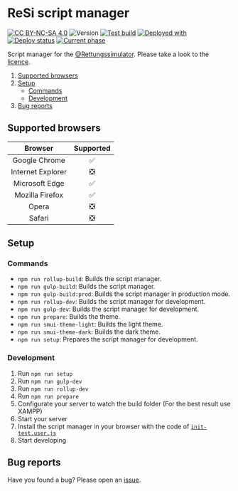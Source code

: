 # ReSi script manager

[![CC BY-NC-SA 4.0][cc-by-nc-sa-shield]][cc-by-nc-sa] ![Version](https://img.shields.io/github/package-json/v/thekeineahnung/resi-script-manager/main?style=flat-square)
[![Test build](https://img.shields.io/github/workflow/status/thekeineahnung/resi-script-manager/Test%20build?style=flat-square&label=Test%20build%20status)](https://img.shields.io/github/workflow/status/thekeineahnung/resi-script-manager/Test%20build?style=flat-square&label=Test%20build%20status) [![Deployed with](https://img.shields.io/badge/Deployed%20with-FTP%20DEPLOY%20ACTION-%3CCOLOR%3E?style=flat-square&color=informational)](https://github.com/SamKirkland/FTP-Deploy-Action) [![Deploy status](https://img.shields.io/github/workflow/status/thekeineahnung/resi-script-manager/Deploy%20to%20server?style=flat-square&label=Deploy%20status)](https://img.shields.io/github/workflow/status/thekeineahnung/resi-script-manager/Deploy%20to%20server?style=flat-square&label=Deploy%20status) [![Current phase](https://shields.io/static/v1?label=phase&message=Closed%20beta&color=darkorange&style=flat-square)](https://shields.io/static/v1?label=phase&message=Closed%20beta&color=darkorange&style=flat-square)

Script manager for the [@Rettungssimulator](https://github.com/Rettungssimulator/). Please take a look to the [licence](https://github.com/TheKeineAhnung/resi-script-manager/blob/main/LICENCE.md).

1. [Supported browsers](#supported-browsers)
1. [Setup](#setup)
   - [Commands](#commands)
   - [Development](#development)
1. [Bug reports](#bug-reports)

## Supported browsers

|      Browser      | Supported |
| :---------------: | :-------: |
|   Google Chrome   |    ✅     |
| Internet Explorer |    ❎     |
|  Microsoft Edge   |    ✅     |
|  Mozilla Firefox  |    ✅     |
|       Opera       |    ❎     |
|      Safari       |    ❎     |

## Setup

### Commands

- `npm run rollup-build`: Builds the script manager.
- `npm run gulp-build`: Builds the script manager.
- `npm run gulp-build:prod`: Builds the script manager in production mode.
- `npm run rollup-dev`: Builds the script manager for development.
- `npm run gulp-dev`: Builds the script manager for development.
- `npm run prepare`: Builds the theme.
- `npm run smui-theme-light`: Builds the light theme.
- `npm run smui-theme-dark`: Builds the dark theme.
- `npm run setup`: Prepares the script manager for development.

### Development

1. Run `npm run setup`
1. Run `npm run gulp-dev`
1. Run `npm run rollup-dev`
1. Run `npm run prepare`
1. Configurate your server to watch the build folder (For the best result use XAMPP)
1. Start your server
1. Install the script manager in your browser with the code of [`init-test.user.js`](https://github.com/TheKeineAhnung/resi-script-manager/blob/main/init-test.user.js)
1. Start developing

## Bug reports

Have you found a bug? Please open an [issue](https://github.com/TheKeineAhnung/resi-script-manager/issues/new).

[cc-by-nc-sa]: http://creativecommons.org/licenses/by-nc-sa/4.0/
[cc-by-nc-sa-image]: https://licensebuttons.net/l/by-nc-sa/4.0/88x31.png
[cc-by-nc-sa-shield]: https://img.shields.io/badge/License-CC%20BY--NC--SA%204.0-yellow.svg?style=flat-square
